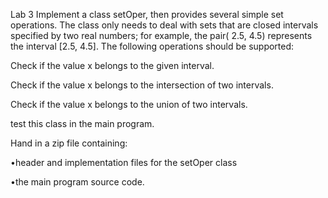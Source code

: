 Lab 3
Implement a class setOper, then provides several simple set operations. The class only needs to deal with sets that are closed intervals specified by two real numbers; for example, the pair( 2.5, 4.5) represents the interval [2.5, 4.5]. The following operations should be supported:

 Check if the value x belongs to the given interval.

 Check if the value x belongs to the intersection of two intervals.  

Check if the value x belongs to the union of two intervals.

 test this class  in the main program.

Hand in a zip file containing:

•header and implementation files for the setOper class

•the main program source code.

